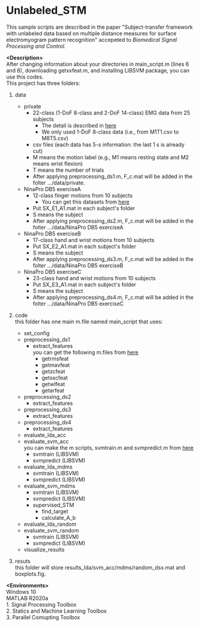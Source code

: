 # Unlabeled_STM

This sample scripts are described in the paper "Subject-transfer framework with unlabeled data based on multiple distance measures for surface electromyogram pattern recognition" accepeted to <i>Biomedical Signal Processing and Control</i>.<br />

__\<Description\>__<br />
After changing information about your directories in main_script.m (lines 6 and 8), downloading getxxfeat.m, and installing LIBSVM package, you can use this codes.<br />
This project has three folders:<br />
1. data<br />
    - private<br />
        - 22-class (1-DoF 8-class and 2-DoF 14-class) EMG data from 25 subjects<br />
            - The detail is described in <a href="https://github.com/Suguru55/SS-STM_for_MyoDatasets" target="_blank">here</a><br />
            - We only used 1-DoF 8-class data (i.e., from M1T1.csv to M8T5.csv)<br />
        - csv files (each data has 5-s information: the last 1 s is already cut)<br />
        - M means the motion label (e.g., M1 means resting state and M2 means wrist flexion)<br />
        - T means the number of trials<br />
        - After applying preprocessing_ds1.m, F_c.mat will be added in the folter .../data/private.<br />
    - NinaPro DB5 exerciseA<br />
        - 12-class finger motions from 10 subjects<br />
            - You can get this datasets from <a href="https://zenodo.org/record/1000116#.YNU4m-j7RPY" target="_blank">here</a><br />
        - Put SX_E1_A1.mat in each subject's folder<br />
        - S means the subject<br />
        - After applying preprocessing_ds2.m, F_c.mat will be added in the folter .../data/NinaPro DB5 exerciseA<br />
    - NinaPro DB5 exerciseB<br />
        - 17-class hand and wrist motions from 10 subjects<br />
        - Put SX_E2_A1.mat in each subject's folder<br />
        - S means the subject<br />
        - After applying preprocessing_ds3.m, F_c.mat will be added in the folter .../data/NinaPro DB5 exerciseB<br />
    - NinaPro DB5 exerciseC<br />
        - 23-class hand and wrist motions from 10 subjects<br />
        - Put SX_E3_A1.mat in each subject's folder<br />
        - S means the subject<br />
        - After applying preprocessing_ds4.m, F_c.mat will be added in the folter .../data/NinaPro DB5 exerciseC<br />

2. code<br />
    this folder has one main m.file named main_script that uses:<br />
    - set_config<br />
    - preprocessing_ds1<br />
        - extract_features<br />
        you can get the following m.files from <a href="http://www.sce.carleton.ca/faculty/chan/index.php?page=matlab" target="_blank">here</a><br />
            - getrmsfeat<br />
            - getmavfeat<br />
            - getzcfeat<br />
            - getsscfeat<br />
            - getwlfeat<br />
            - getarfeat<br />
    - preprocessing_ds2<br />
        - extract_features<br />
    - preprocessing_ds3<br />
        - extract_features<br />
    - preprocessing_ds4<br />
        - extract_features<br />
    - evaluate_lda_acc<br />
    - evaluate_svm_acc<br />
        you can make the m scripts, svmtrain.m and svmpredict.m from <a href="https://www.csie.ntu.edu.tw/~cjlin/libsvm/#download" target="_blank">here</a><br />
        - svmtrain (LIBSVM)<br />
        - svmpredict (LIBSVM)<br />
    - evaluate_lda_mdms<br />
        - svmtrain (LIBSVM)<br />
        - svmpredict (LIBSVM)<br />
    - evaluate_svm_mdms<br />
        - svmtrain (LIBSVM)<br />
        - svmpredict (LIBSVM)<br />
        - supervised_STM<br />
            - find_target<br />
            - calculate_A_b<br />
    - evaluate_lda_random<br />
    - evaluate_svm_random<br />
        - svmtrain (LIBSVM)<br />
        - svmpredict (LIBSVM)<br />
    - visualize_results<br />
        
3. resuts<br />
    this folder will store results_lda/svm_acc/mdms/random_dsx.mat and boxplots.fig.<br />

__\<Environments\>__<br />
Windows 10<br />
MATLAB R2020a<br />
    1. Signal Processing Toolbox<br />
    2. Statics and Machine Learning Toolbox<br />
    3. Parallel Comupting Toolbox<br />
